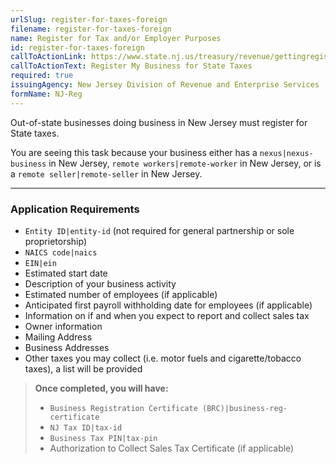```yaml
---
urlSlug: register-for-taxes-foreign
filename: register-for-taxes-foreign
name: Register for Tax and/or Employer Purposes
id: register-for-taxes-foreign
callToActionLink: https://www.state.nj.us/treasury/revenue/gettingregistered.shtml
callToActionText: Register My Business for State Taxes
required: true
issuingAgency: New Jersey Division of Revenue and Enterprise Services
formName: NJ-Reg
---
```

Out-of-state businesses doing business in New Jersey must register for State taxes.

You are seeing this task because your business either has a `nexus|nexus-business` in New Jersey, `remote workers|remote-worker` in New Jersey, or is a `remote seller|remote-seller` in New Jersey.

- - -

### Application Requirements

*  `Entity ID|entity-id` (not required for general partnership or sole proprietorship)
*  `NAICS code|naics` 
*  `EIN|ein` 
* Estimated start date
* Description of your business activity
* Estimated number of employees (if applicable)
* Anticipated first payroll withholding date for employees (if applicable)
* Information on if and when you expect to report and collect sales tax
* Owner information
* Mailing Address
* Business Addresses
* Other taxes you may collect (i.e. motor fuels and cigarette/tobacco taxes), a list will be provided

> **Once completed, you will have:**
>
> *  `Business Registration Certificate (BRC)|business-reg-certificate` 
> *  `NJ Tax ID|tax-id` 
> *  `Business Tax PIN|tax-pin` 
> * Authorization to Collect Sales Tax Certificate (if applicable)
